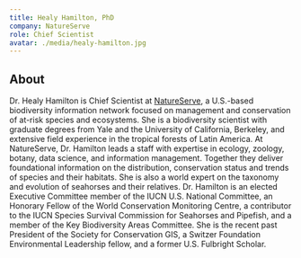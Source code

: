 ```yaml
---
title: Healy Hamilton, PhD
company: NatureServe
role: Chief Scientist
avatar: ./media/healy-hamilton.jpg
---
```

## About

Dr. Healy Hamilton is Chief Scientist at [NatureServe](https://www.natureserve.org/), a U.S.-based biodiversity information network focused on management and conservation of at-risk species and ecosystems. She is a biodiversity scientist with graduate degrees from Yale and the University of California, Berkeley, and extensive field experience in the tropical forests of Latin America. At NatureServe, Dr. Hamilton leads a staff with expertise in ecology, zoology, botany, data science, and information management. Together they deliver foundational information on the distribution, conservation status and trends of species and their habitats. She is also a world expert on the taxonomy and evolution of seahorses and their relatives. Dr. Hamilton is an elected Executive Committee member of the IUCN U.S. National Committee, an Honorary Fellow of the World Conservation Monitoring Centre, a contributor to the IUCN Species Survival Commission for Seahorses and Pipefish, and a member of the Key Biodiversity Areas Committee. She is the recent past President of the Society for Conservation GIS, a Switzer Foundation Environmental Leadership fellow, and a former U.S. Fulbright Scholar.
